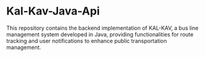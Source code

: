 # Kal-Kav-Java-Api
This repository contains the backend implementation of KAL-KAV, a bus line management system developed in Java, providing functionalities for route tracking and user notifications to enhance public transportation management.
